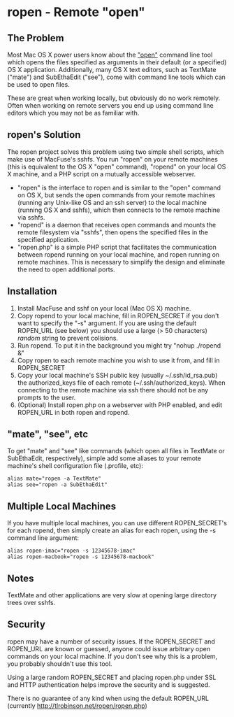 ropen - Remote "open"
=====================

The Problem
-----------

Most Mac OS X power users know about the ["open"](http://tuvix.apple.com/documentation/Darwin/Reference/ManPages/man1/open.1.html) command line tool which opens the files specified as arguments in their default (or a specified) OS X application. Additionally, many OS X text editors, such as TextMate ("mate") and SubEthaEdit ("see"), come with command line tools which can be used to open files.

These are great when working locally, but obviously do no work remotely. Often when working on remote servers you end up using command line editors which you may not be as familiar with.

ropen's Solution
----------------

The ropen project solves this problem using two simple shell scripts, which make use of MacFuse's sshfs. You run "ropen" on your remote machines (this is equivalent to the OS X "open" command), "ropend" on your local OS X machine, and a PHP script on a mutually accessible webserver.

* "ropen" is the interface to ropen and is similar to the "open" command on OS X, but sends the open commands from your remote machines (running any Unix-like OS and an ssh server) to the local machine (running OS X and sshfs), which then connects to the remote machine via sshfs.
* "ropend" is a daemon that receives open commands and mounts the remote filesystem via "sshfs", then opens the specified files in the specified application.
* "ropen.php" is a simple PHP script that facilitates the communication between ropend running on your local machine, and ropen running on remote machines. This is necessary to simplify the design and eliminate the need to open additional ports.
    
Installation
------------

1. Install MacFuse and sshf on your local (Mac OS X) machine.
2. Copy ropend to your local machine, fill in ROPEN_SECRET if you don't want to specify the "-s" argument. If you are using the default ROPEN_URL (see below) you should use a large (> 50 characters) *random* string to prevent colisions.
3. Run ropend. To put it in the background you might try "nohup ./ropend &"
4. Copy ropen to each remote machine you wish to use it from, and fill in ROPEN_SECRET
5. Copy your local machine's SSH public key (usually ~/.ssh/id_rsa.pub) the authorized_keys file of each remote (~/.ssh/authorized_keys). When connecting to the remote machine via ssh there should not be any prompts to the user.
6. (Optional) Install ropen.php on a webserver with PHP enabled, and edit ROPEN_URL in both ropen and ropend.

"mate", "see", etc
------------------

To get "mate" and "see" like commands (which open all files in TextMate or SubEthaEdit, respectively), simple add some aliases to your remote machine's shell configuration file (.profile, etc):

    alias mate="ropen -a TextMate"
    alias see="ropen -a SubEthaEdit"
 
Multiple Local Machines
-----------------------

If you have multiple local machines, you can use different ROPEN_SECRET's for each ropend, then simply create an alias for each ropen, using the -s command line argument:

    alias ropen-imac="ropen -s 12345678-imac"
    alias ropen-macbook="ropen -s 12345678-macbook"
    
Notes
-----

TextMate and other applications are very slow at opening large directory trees over sshfs.
    
Security
--------

ropen may have a number of security issues. If the ROPEN_SECRET and ROPEN_URL are known or guessed, anyone could issue arbitrary open commands on your local machine. If you don't see why this is a problem, you probably shouldn't use this tool.

Using a large random ROPEN_SECRET and placing ropen.php under SSL and HTTP authentication helps improve the security and is suggested.

There is no guarantee of any kind when using the default ROPEN_URL (currently http://tlrobinson.net/ropen/ropen.php)
